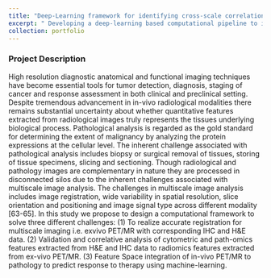 ```yaml
---
title: "Deep-Learning framework for identifying cross-scale correlation in multiscale preclinical imaging "
excerpt: " Developing a deep-learning based computational pipeline to integrate **multiscale preclinical imaging** consisting of in-vivo PET imaging, autoradiography and histopathology for analyzing biological interpretability and to improve therapeutic predictions. The framework consists of three different aspects (1) To develop **automatic registration** for multiscale imaging i.e., autoradiography (ex-vivo PET) with corresponding H&E and IHC data. (2) Developing a deep-learning based **correlative analysis pipeline (CorrNet)** for studying the correlation of autoradiography features (ex-vivo PET) to that histopathological features (H&E/IHC). (3) Correlate and integrate in-vivo data (PET) and histopathological data (H&E/IHC) in feature space by combining **cytometric and radiomics** features to predict therapeutic response <br/><br/><img src='/images/pathology.JPG'>"
collection: portfolio
---
```

### Project Description
High resolution diagnostic anatomical and functional imaging techniques have become essential tools for tumor detection, diagnosis, staging of cancer and response assessment in both clinical and preclinical setting. Despite tremendous advancement in in-vivo radiological modalities there remains substantial uncertainty about whether quantitative features extracted from radiological images truly represents the tissues underlying biological process. Pathological analysis is regarded as the gold standard for determining the extent of malignancy by analyzing the protein expressions at the cellular level. The inherent challenge associated with pathological analysis includes biopsy or surgical removal of tissues, storing of tissue specimens, slicing and sectioning. Though radiological and pathology images are complementary in nature they are processed in disconnected silos due to the inherent challenges associated with multiscale image analysis. The challenges in multiscale image analysis includes image registration, wide variability in spatial resolution, slice orientation and positioning and image signal type across different modality [63-65]. In this study we propose to design a computational framework to solve three different challenges: (1) To realize accurate registration for multiscale imaging i.e. exvivo PET/MR with corresponding IHC and H&E data. (2) Validation and correlative analysis of cytometric and path-omics features extracted from H&E and IHC data to radiomics features extracted from ex-vivo PET/MR. (3) Feature Space integration of in-vivo PET/MR to pathology to predict response to therapy using machine-learning.
